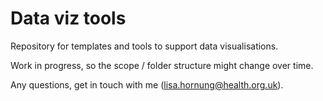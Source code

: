 # Data viz tools
Repository for templates and tools to support data visualisations. 

Work in progress, so the scope / folder structure might change over time. 

Any questions, get in touch with me (lisa.hornung@health.org.uk). 
